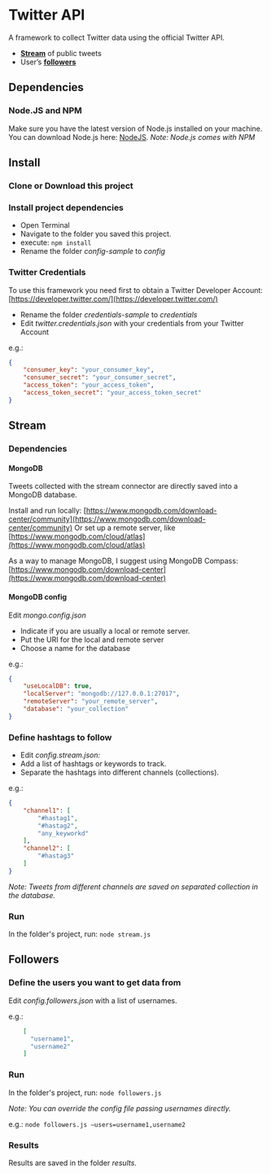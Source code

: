 # Twitter API

A framework to collect Twitter data using the official Twitter API.

- [**Stream**](#Stream) of public tweets
- User’s [**followers**](#Followers)
  
## Dependencies

### Node.JS and NPM

Make sure you have the latest version of Node.js installed on your machine. You can download Node.js here: [NodeJS](https://nodejs.org/).
*Note: Node.js comes with NPM*

## Install

### Clone or Download this project

### Install project dependencies

- Open Terminal
- Navigate to the folder you saved this project.
- execute: `npm install`
- Rename the folder _config-sample_ to _config_

### Twitter Credentials

To use this framework you need first to obtain a Twitter Developer Account: [https://developer.twitter.com/](https://developer.twitter.com/)

- Rename the folder _credentials-sample_ to _credentials_
- Edit _twitter.credentials.json_ with your credentials from your Twitter Account

e.g.:

```json
{
    "consumer_key": "your_consumer_key",
    "consumer_secret": "your_consumer_secret",
    "access_token": "your_access_token",
    "access_token_secret": "your_access_token_secret"
}
```

## Stream

### Dependencies

#### MongoDB

Tweets collected with the stream connector are directly saved into a MongoDB database.

Install and run locally: [https://www.mongodb.com/download-center/community](https://www.mongodb.com/download-center/community)
Or set up a remote server, like [https://www.mongodb.com/cloud/atlas](https://www.mongodb.com/cloud/atlas)

As a way to manage MongoDB, I suggest using MongoDB Compass: [https://www.mongodb.com/download-center](https://www.mongodb.com/download-center)

#### MongoDB config

Edit _mongo.config.json_

- Indicate if you are usually a local or remote server.
- Put the URI for the local and remote server
- Choose a name for the database

e.g.:

```json
{
    "useLocalDB": true,
    "localServer": "mongodb://127.0.0.1:27017",
    "remoteServer": "your_remote_server",
    "database": "your_collection"
}
```

### Define hashtags to follow

- Edit _config.stream.json:_
- Add a list of hashtags or keywords to track.
- Separate the hashtags into different channels (collections).

e.g.:

```json
{
    "channel1": [
        "#hastag1",
        "#hastag2",
        "any_keyworkd"
    ],
    "channel2": [
        "#hastag3"
    ]
}
```

*Note: Tweets from different channels are saved on separated collection in the database.*

### Run

In the folder's project, run: `node stream.js`

## Followers

### Define the users you want to get data from

Edit _config.followers.json_ with a list of usernames.

e.g.:

```json
    [
      "username1",
      "username2"
    ]
```

### Run

In the folder's project, run: `node followers.js`

*Note: You can override the config file passing usernames directly.*

e.g.: `node followers.js —users=username1,username2`

### Results

Results are saved in the folder *results*.
